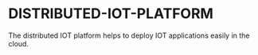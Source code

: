# DISTRIBUTED-IOT-PLATFORM
The distributed IOT platform helps to deploy IOT applications easily in the cloud.
